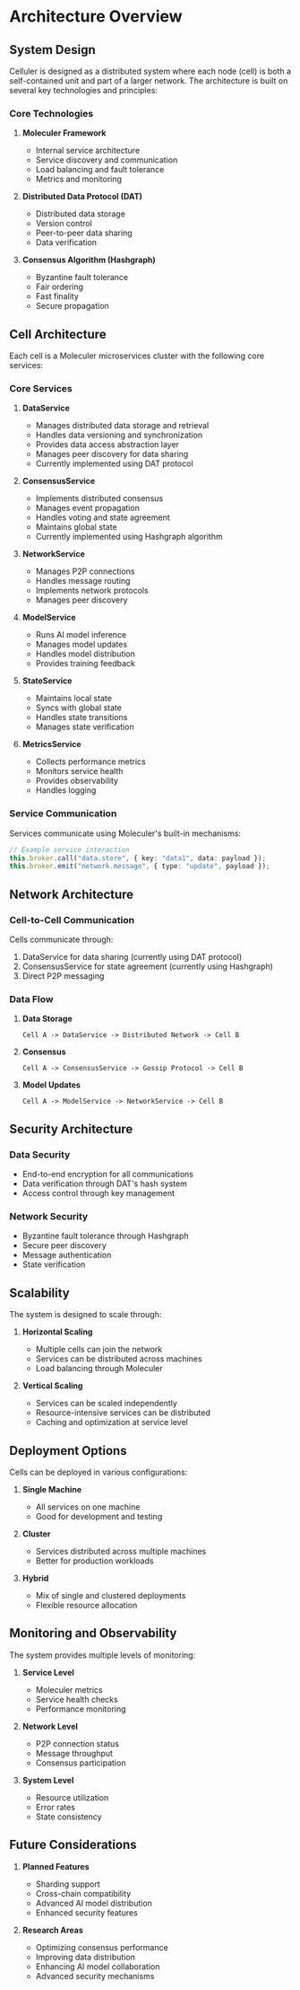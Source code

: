 # Architecture Overview

## System Design

Celluler is designed as a distributed system where each node (cell) is both a self-contained unit and part of a larger network. The architecture is built on several key technologies and principles:

### Core Technologies

1. **Moleculer Framework**
   - Internal service architecture
   - Service discovery and communication
   - Load balancing and fault tolerance
   - Metrics and monitoring

2. **Distributed Data Protocol (DAT)**
   - Distributed data storage
   - Version control
   - Peer-to-peer data sharing
   - Data verification

3. **Consensus Algorithm (Hashgraph)**
   - Byzantine fault tolerance
   - Fair ordering
   - Fast finality
   - Secure propagation

## Cell Architecture

Each cell is a Moleculer microservices cluster with the following core services:

### Core Services

1. **DataService**
   - Manages distributed data storage and retrieval
   - Handles data versioning and synchronization
   - Provides data access abstraction layer
   - Manages peer discovery for data sharing
   - Currently implemented using DAT protocol

2. **ConsensusService**
   - Implements distributed consensus
   - Manages event propagation
   - Handles voting and state agreement
   - Maintains global state
   - Currently implemented using Hashgraph algorithm

3. **NetworkService**
   - Manages P2P connections
   - Handles message routing
   - Implements network protocols
   - Manages peer discovery

4. **ModelService**
   - Runs AI model inference
   - Manages model updates
   - Handles model distribution
   - Provides training feedback

5. **StateService**
   - Maintains local state
   - Syncs with global state
   - Handles state transitions
   - Manages state verification

6. **MetricsService**
   - Collects performance metrics
   - Monitors service health
   - Provides observability
   - Handles logging

### Service Communication

Services communicate using Moleculer's built-in mechanisms:

```typescript
// Example service interaction
this.broker.call("data.store", { key: "data1", data: payload });
this.broker.emit("network.message", { type: "update", payload });
```

## Network Architecture

### Cell-to-Cell Communication

Cells communicate through:
1. DataService for data sharing (currently using DAT protocol)
2. ConsensusService for state agreement (currently using Hashgraph)
3. Direct P2P messaging

### Data Flow

1. **Data Storage**
   ```
   Cell A -> DataService -> Distributed Network -> Cell B
   ```

2. **Consensus**
   ```
   Cell A -> ConsensusService -> Gossip Protocol -> Cell B
   ```

3. **Model Updates**
   ```
   Cell A -> ModelService -> NetworkService -> Cell B
   ```

## Security Architecture

### Data Security
- End-to-end encryption for all communications
- Data verification through DAT's hash system
- Access control through key management

### Network Security
- Byzantine fault tolerance through Hashgraph
- Secure peer discovery
- Message authentication
- State verification

## Scalability

The system is designed to scale through:

1. **Horizontal Scaling**
   - Multiple cells can join the network
   - Services can be distributed across machines
   - Load balancing through Moleculer

2. **Vertical Scaling**
   - Services can be scaled independently
   - Resource-intensive services can be distributed
   - Caching and optimization at service level

## Deployment Options

Cells can be deployed in various configurations:

1. **Single Machine**
   - All services on one machine
   - Good for development and testing

2. **Cluster**
   - Services distributed across multiple machines
   - Better for production workloads

3. **Hybrid**
   - Mix of single and clustered deployments
   - Flexible resource allocation

## Monitoring and Observability

The system provides multiple levels of monitoring:

1. **Service Level**
   - Moleculer metrics
   - Service health checks
   - Performance monitoring

2. **Network Level**
   - P2P connection status
   - Message throughput
   - Consensus participation

3. **System Level**
   - Resource utilization
   - Error rates
   - State consistency

## Future Considerations

1. **Planned Features**
   - Sharding support
   - Cross-chain compatibility
   - Advanced AI model distribution
   - Enhanced security features

2. **Research Areas**
   - Optimizing consensus performance
   - Improving data distribution
   - Enhancing AI model collaboration
   - Advanced security mechanisms 